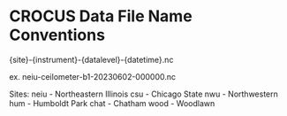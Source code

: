 # CROCUS Data File Name Conventions

{site}-{instrument}-{datalevel}-{datetime}.nc

ex.
neiu-ceilometer-b1-20230602-000000.nc

Sites:
neiu - Northeastern Illinois
csu - Chicago State
nwu - Northwestern
hum - Humboldt Park
chat - Chatham
wood - Woodlawn
